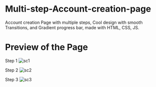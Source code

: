 # Multi-step-Account-creation-page
Account creation Page with multiple steps, Cool design with smooth Transitions, and Gradient progress bar, made with HTML, CSS, JS.

# Preview of the Page 

Step 1
![sc1](https://user-images.githubusercontent.com/76783878/136269166-9f8866d3-11a5-4f4b-8d37-848119585ba6.jpg)

Step 2
![sc2](https://user-images.githubusercontent.com/76783878/136269208-acf3c1e1-abf0-4d78-98af-9d555337996b.jpg)

Step 3
![sc3](https://user-images.githubusercontent.com/76783878/136269219-ba20b75f-7b0a-4158-a1ec-7c7adc3f0e71.jpg)
